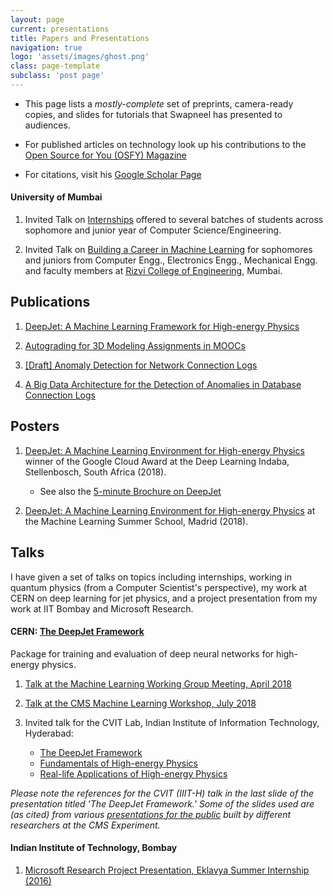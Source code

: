 ```yaml
---
layout: page
current: presentations
title: Papers and Presentations
navigation: true
logo: 'assets/images/ghost.png'
class: page-template
subclass: 'post page'
---
```


* This page lists a *mostly-complete* set of preprints, camera-ready copies, and slides for tutorials that Swapneel has presented to audiences. 

* For published articles on technology look up his contributions to the [Open Source for You (OSFY) Magazine](https://opensourceforu.com/author/swapneel-mehta/)

* For citations, visit his [Google Scholar Page](https://scholar.google.ch/citations?user=CyjtCXkAAAAJ&hl=en)

#### University of Mumbai

1. Invited Talk on [Internships](slides/internships.pdf) offered to several batches of students across sophomore and junior year of Computer Science/Engineering.

2. Invited Talk on [Building a Career in Machine Learning](slides/ml-career.pdf) for sophomores and juniors from Computer Engg., Electronics Engg., Mechanical Engg. and faculty members at [Rizvi College of Engineering](https://eng.rizvi.edu.in), Mumbai.


## Publications

1. [DeepJet: A Machine Learning Framework for High-energy Physics](slides/deepjet-workshop-paper.pdf)

2. [Autograding for 3D Modeling Assignments in MOOCs](slides/icalt-2018-autograding.pdf)

3. [[Draft] Anomaly Detection for Network Connection Logs](slides/draft-anomaly-detection.pdf)

4. [A Big Data Architecture for the Detection of Anomalies in Database Connection Logs](slides/iciics-anomaly-detection-databases.pdf)


## Posters

1. [DeepJet: A Machine Learning Environment for High-energy Physics](slides/deepjet-poster.pdf) winner of the Google Cloud Award at the Deep Learning Indaba, Stellenbosch, South Africa (2018).
    - See also the [5-minute Brochure on DeepJet](slides/deepjet-brochure.pdf)

2. [DeepJet: A Machine Learning Environment for High-energy Physics](slides/deepjet-poster.pdf) at the Machine Learning Summer School, Madrid (2018).


## Talks

I have given a set of talks on topics including internships, working in quantum physics (from a Computer Scientist's perspective), my work at CERN on deep learning for jet physics, and a project presentation from my work at IIT Bombay and Microsoft Research. 

#### CERN: [The DeepJet Framework](https://github.com/SwapneelM/DeepJetCore)

Package for training and evaluation of deep neural networks for high-energy physics.

1. [Talk at the Machine Learning Working Group Meeting, April 2018](https://indico.cern.ch/event/668017/contributions/2947024/)

2. [Talk at the CMS Machine Learning Workshop, July 2018](slides/deepjet-cms-ml-talk.pdf)

3. Invited talk for the CVIT Lab, Indian Institute of Information Technology, Hyderabad:
    - [The DeepJet Framework](slides/cvit-iiit-deepjet.pdf)
    - [Fundamentals of High-energy Physics](slides/light-hearted-look-at-hep.pdf)
    - [Real-life Applications of High-energy Physics](slides/real-life-applications-of-hep.pdf)

*Please note the references for the CVIT (IIIT-H) talk in the last slide of the presentation titled 'The DeepJet Framework.' Some of the slides used are (as cited) from various [presentations for the public](http://cms.web.cern.ch/org/cms-presentations-public) built by different researchers at the CMS Experiment.*


#### Indian Institute of Technology, Bombay

1. [Microsoft Research Project Presentation, Eklavya Summer Internship (2016)](https://drive.google.com/file/d/1W3pJuitMbER661VefMFe61Sggz-rNgXE/view?usp=sharing)